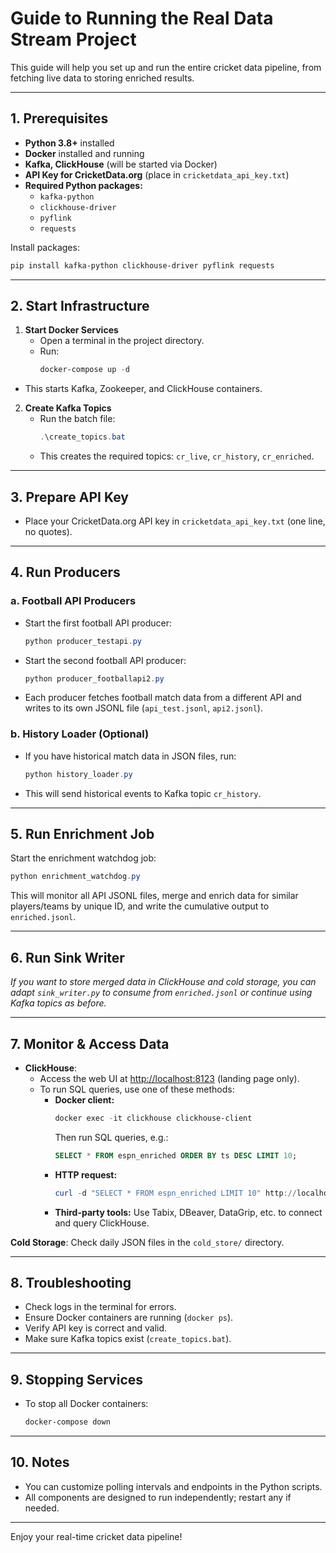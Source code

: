 # Guide to Running the Real Data Stream Project

This guide will help you set up and run the entire cricket data pipeline, from fetching live data to storing enriched results.

---

## 1. Prerequisites
- **Python 3.8+** installed
- **Docker** installed and running
- **Kafka, ClickHouse** (will be started via Docker)
- **API Key for CricketData.org** (place in `cricketdata_api_key.txt`)
- **Required Python packages:**
  - `kafka-python`
  - `clickhouse-driver`
  - `pyflink`
  - `requests`

Install packages:
```powershell
pip install kafka-python clickhouse-driver pyflink requests
```

---

## 2. Start Infrastructure

1. **Start Docker Services**
   - Open a terminal in the project directory.
   - Run:
     ```powershell
     docker-compose up -d
     ```
  - This starts Kafka, Zookeeper, and ClickHouse containers.

2. **Create Kafka Topics**
   - Run the batch file:
     ```powershell
     .\create_topics.bat
     ```
   - This creates the required topics: `cr_live`, `cr_history`, `cr_enriched`.

---

## 3. Prepare API Key
- Place your CricketData.org API key in `cricketdata_api_key.txt` (one line, no quotes).

---

## 4. Run Producers

### a. Football API Producers
- Start the first football API producer:
  ```powershell
  python producer_testapi.py
  ```
- Start the second football API producer:
  ```powershell
  python producer_footballapi2.py
  ```
- Each producer fetches football match data from a different API and writes to its own JSONL file (`api_test.jsonl`, `api2.jsonl`).

### b. History Loader (Optional)
- If you have historical match data in JSON files, run:
  ```powershell
  python history_loader.py
  ```
- This will send historical events to Kafka topic `cr_history`.

---

## 5. Run Enrichment Job

Start the enrichment watchdog job:
  ```powershell
  python enrichment_watchdog.py
  ```
This will monitor all API JSONL files, merge and enrich data for similar players/teams by unique ID, and write the cumulative output to `enriched.jsonl`.

---

## 6. Run Sink Writer
*If you want to store merged data in ClickHouse and cold storage, you can adapt `sink_writer.py` to consume from `enriched.jsonl` or continue using Kafka topics as before.*

---

## 7. Monitor & Access Data
- **ClickHouse**:
  - Access the web UI at [http://localhost:8123](http://localhost:8123) (landing page only).
  - To run SQL queries, use one of these methods:
    - **Docker client:**
      ```powershell
      docker exec -it clickhouse clickhouse-client
      ```
      Then run SQL queries, e.g.:
      ```sql
      SELECT * FROM espn_enriched ORDER BY ts DESC LIMIT 10;
      ```
    - **HTTP request:**
      ```powershell
      curl -d "SELECT * FROM espn_enriched LIMIT 10" http://localhost:8123/
      ```
    - **Third-party tools:** Use Tabix, DBeaver, DataGrip, etc. to connect and query ClickHouse.

**Cold Storage**: Check daily JSON files in the `cold_store/` directory.

---

## 8. Troubleshooting
- Check logs in the terminal for errors.
- Ensure Docker containers are running (`docker ps`).
- Verify API key is correct and valid.
- Make sure Kafka topics exist (`create_topics.bat`).

---

## 9. Stopping Services
- To stop all Docker containers:
  ```powershell
  docker-compose down
  ```

---

## 10. Notes
- You can customize polling intervals and endpoints in the Python scripts.
- All components are designed to run independently; restart any if needed.

---

Enjoy your real-time cricket data pipeline!
